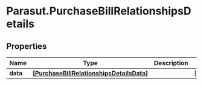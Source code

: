 # Parasut.PurchaseBillRelationshipsDetails

## Properties
Name | Type | Description | Notes
------------ | ------------- | ------------- | -------------
**data** | [**[PurchaseBillRelationshipsDetailsData]**](PurchaseBillRelationshipsDetailsData.md) |  | [optional] 


